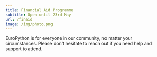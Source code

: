 ```yaml
---
title: Financial Aid Programme
subtitle: Open until 23rd May
url: /finaid
image: /img/photo.png
---
```


EuroPython is for everyone in our community, no matter your circumstances.
Please don't hesitate to reach out if you need help and support to attend.
